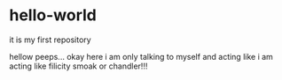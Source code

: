 # hello-world
it is my first repository

hellow peeps...
okay here i am only talking to myself and acting like i am acting like filicity smoak or chandler!!!
